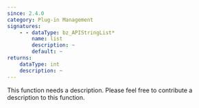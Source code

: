 ```yaml
---
since: 2.4.0
category: Plug-in Management
signatures:
    - - dataType: bz_APIStringList*
        name: list
        description: ~
        default: ~
returns:
    dataType: int
    description: ~
---
```


This function needs a description. Please feel free to contribute a description to this function.
